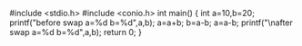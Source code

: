 #include <stdio.h>
#include <conio.h>
int main() 
{
int a=10,b=20;
printf("before swap a=%d b=%d",a,b);
a=a+b;
b=a-b;
a=a-b;
printf("\nafter swap a=%d b=%d",a,b);
return 0;
}
